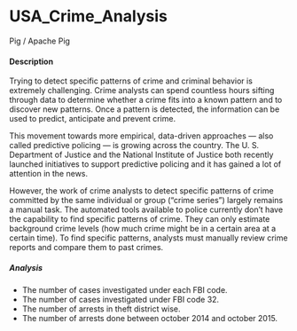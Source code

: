 # USA_Crime_Analysis
Pig / Apache Pig
 
 #### Description
 Trying to detect specific patterns of crime and criminal behavior is extremely challenging. Crime analysts can spend countless hours sifting through data to determine whether a crime fits into a known pattern and to discover new patterns. Once a pattern is detected, the information can be used to predict, anticipate and prevent crime.

This movement towards more empirical, data-driven approaches — also called predictive policing — is growing across the country. The U. S. Department of Justice and the National Institute of Justice both recently launched initiatives to support predictive policing and it has gained a lot of attention in the news.

However, the work of crime analysts to detect specific patterns of crime committed by the same individual or group (“crime series”) largely remains a manual task. The automated tools available to police currently don’t have the capability to find specific patterns of crime. They can only estimate background crime levels (how much crime might be in a certain area at a certain time). To find specific patterns, analysts must manually review crime reports and compare them to past crimes.

##### Analysis 
* The number of cases investigated under each FBI code.
* The number of cases investigated under FBI code 32.
* The number of arrests in theft district wise.
* The number of arrests done between october 2014 and october 2015.
